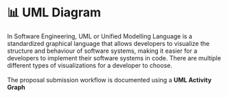 # 📊 UML Diagram

In Software Engineering, UML or Unified Modelling Language is a standardized graphical language that allows developers to visualize the structure and behaviour of software systems, making it easier for a developers to implement their software systems in code. There are multiple different types of visualizations for a developer to choose. 
<br>
<br>
The proposal submission workflow is documented using a **UML Activity Graph**
